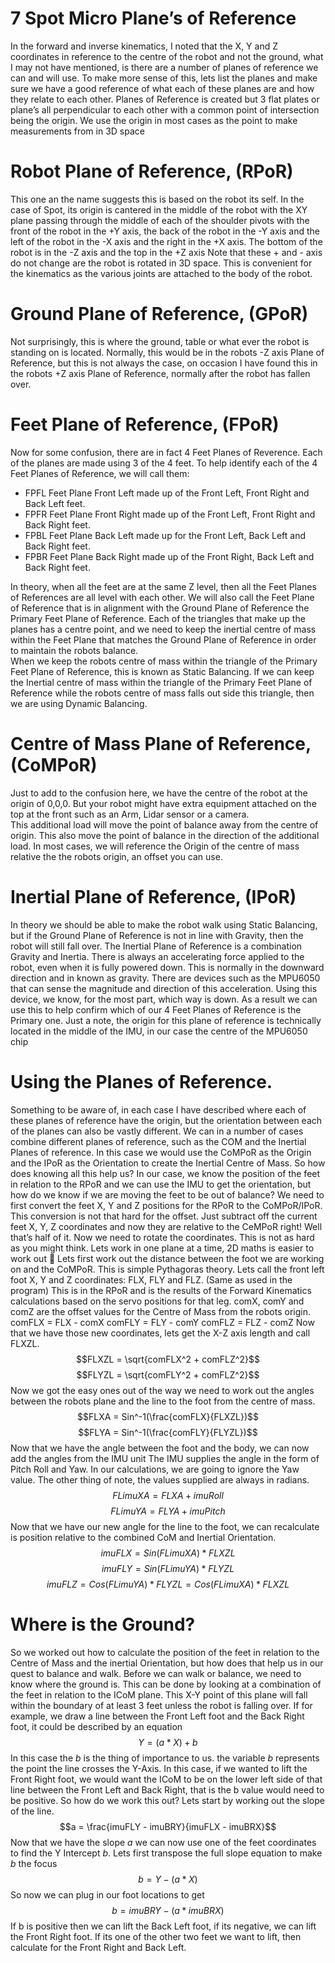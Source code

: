 # 7 Spot Micro Plane’s of Reference
In the forward and inverse kinematics, I noted that the X, Y and Z coordinates in reference to the centre of the robot and not the ground, what I may not have mentioned, is there are a number of planes of reference we can and will use. 
To make more sense of this, lets list the planes and make sure we have a good reference of what each of these planes are and how they relate to each other.
Planes of Reference is created but 3 flat plates or plane’s all perpendicular to each other with a common point of intersection being the origin.
We use the origin in most cases as the point to make measurements from in 3D space

# Robot Plane of Reference, (RPoR)

This one an the name suggests this is based on the robot its self.
In the case of Spot, its origin is cantered in the middle of the robot with the XY plane passing through the middle of each of the shoulder pivots with the front of the robot in the +Y axis, the back of the robot in the -Y axis and the left of the robot in the -X axis and the right in the +X axis. The bottom of the robot is in the -Z axis and the top in the +Z axis
Note that these + and - axis do not change are the robot is rotated in 3D space.
This is convenient for the kinematics as the various joints are attached to the body of the robot.

# Ground Plane of Reference, (GPoR)

Not surprisingly, this is where the ground, table or what ever the robot is standing on is located.
Normally, this would be in the robots -Z axis Plane of Reference, but this is not always the case, on occasion I have found this in the robots +Z axis Plane of Reference, normally after the robot has fallen over.

# Feet Plane of Reference, (FPoR)

Now for some confusion, there are in fact 4 Feet Planes of Reverence.
Each of the planes are made using 3 of the 4 feet. 
To help identify each of the 4 Feet Planes of Reference, we will call them: 

- FPFL Feet Plane Front Left made up of the Front Left, Front Right and Back Left feet.
- FPFR Feet Plane Front Right made up of the Front Left, Front Right and Back Right feet.
- FPBL Feet Plane Back Left made up for the Front Left, Back Left and Back Right feet. 
- FPBR Feet Plane Back Right made up of the Front Right, Back Left and Back Right feet.

In theory, when all the feet are at the same Z level, then all the Feet Planes of References are all level with each other. 
We will also call the Feet Plane of Reference that is in alignment with the Ground Plane of Reference the Primary Feet Plane of Reference.
Each of the triangles that make up the planes has a centre point, and we need to keep the inertial centre of mass within the Feet Plane that matches the Ground Plane of Reference in order to maintain the robots balance.  
When we keep the robots centre of mass within the triangle of the Primary Feet Plane of Reference, this is known as Static Balancing.
If we can keep the Inertial centre of mass within the triangle of the Primary Feet Plane of Reference while the robots centre of mass falls out side this triangle, then we are using Dynamic Balancing.

# Centre of Mass Plane of Reference, (CoMPoR)

Just to add to the confusion here, we have the centre of the robot at the origin of 0,0,0. 
But your robot might have extra equipment attached on the top at the front such as an Arm, Lidar sensor or a camera.  
This additional load will move the point of balance away from the centre of origin.
This also move the point of balance in the direction of the additional load.
In most cases, we will reference the Origin of the centre of mass relative the the robots origin, an offset you can use.

# Inertial Plane of Reference, (IPoR)

In theory we should be able to make the robot walk using Static Balancing, but if the Ground Plane of Reference is not in line with Gravity, then the robot will still fall over.
The Inertial Plane of Reference is a combination Gravity and Inertia.
There is always an accelerating force applied to the robot, even when it is fully powered down.
This is normally in the downward direction and in known as gravity.
There are devices such as the MPU6050 that can sense the magnitude and direction of this acceleration. 
Using this device, we know, for the most part, which way is down.
As a result we can use this to help confirm which of our 4 Feet Planes of Reference is the Primary one.
Just a note, the origin for this plane of reference is technically located in the middle of the IMU, in our case the centre of the MPU6050 chip

# Using the Planes of Reference.

Something to be aware of, in each case I have described where each of these planes of reference have the origin, but the orientation between each of the planes can also be vastly different.
We can in a number of cases combine different planes of reference, such as the COM and the Inertial Planes of reference.
In this case we would use the CoMPoR as the Origin and the IPoR as the Orientation to create the Inertial Centre of Mass.
So how does knowing all this help us?
In our case, we know the position of the feet in relation to the RPoR and we can use the IMU to get the orientation, but how do we know if we are moving the feet to be out of balance?
We need to first convert the feet X, Y and Z positions for the RPoR to the CoMPoR/IPoR.
This conversion is not that hard for the offset.
Just subtract off the current feet X, Y, Z coordinates and now they are relative to the CeMPoR right!
Well that’s half of it.
Now we need to rotate the coordinates.
This is not as hard as you might think.
Lets work in one plane at a time, 2D maths is easier to work out 🙂 
Lets first work out the distance between the foot we are working on and the CoMPoR.
This is simple Pythagoras theory.
Lets call the front left foot X, Y and Z coordinates:
FLX, FLY and FLZ.  (Same as used in the program)
This is in the RPoR and is the results of the Forward Kinematics calculations based on the servo positions for that leg.
comX, comY and comZ are the offset values for the Centre of Mass from the robots origin.
comFLX = FLX - comX
comFLY = FLY - comY
comFLZ = FLZ - comZ
Now that we have those new coordinates, lets get the X-Z axis length and call FLXZL.
$$FLXZL = \sqrt{comFLX^2 + comFLZ^2}$$
$$FLYZL = \sqrt{comFLY^2 + comFLZ^2}$$
Now we got the easy ones out of the way we need to work out the angles between the robots plane and the line to the foot from the centre of mass.
$$FLXA = Sin^-1(\frac{comFLX}{FLXZL})$$
$$FLYA = Sin^-1(\frac{comFLY}{FLYZL})$$
Now that we have the angle between the foot and the body, we can now add the angles from the IMU unit
The IMU supplies the angle in the form of Pitch Roll and Yaw.
In our calculations, we are going to ignore the Yaw value.
The other thing of note, the values supplied are always in radians.
$$FLimuXA = FLXA + imuRoll$$
$$FLimuYA = FLYA + imuPitch$$
Now that we have our new angle for the line to the foot, we can recalculate is position relative to the combined CoM and Inertial Orientation.
$$imuFLX = Sin(FLimuXA ) * FLXZL$$
$$imuFLY = Sin(FLimuYA ) * FLYZL$$
$$imuFLZ = Cos(FLimuYA)*FLYZL = Cos(FLimuXA)*FLXZL$$ 

# Where is the Ground?

So we worked out how to calculate the position of the feet in relation to the Centre of Mass and the inertial Orientation, but how does that help us in our quest to balance and walk.
Before we can walk or balance, we need to know where the ground is.
This can be done by looking at a combination of the feet in relation to the ICoM plane.
This X-Y point of this plane will fall within the boundary of at least 3 feet unless the robot is falling over.
If for example, we draw a line between the Front Left foot and the Back Right foot, it could be described by an equation $$Y = (a*X) + b$$
In this case the *b* is the thing of importance to us. 
the variable *b* represents the point the line crosses the Y-Axis.
In this case, if we wanted to lift the Front Right foot, we would want the ICoM to be on the lower left side of that line between the Front Left and Back Right, that is the b value would need to be positive.
So how do we work this out?
Lets start by working out the slope of the line.
$$a = \frac{imuFLY - imuBRY}{imuFLX - imuBRX}$$
Now that we have the slope *a* we can now use one of the feet coordinates to find the Y Intercept *b*.
Lets first transpose the full slope equation to make *b* the focus
$$b = Y - (a*X)$$
So now we can plug in our foot locations to get
$$b = imuBRY - (a*imuBRX)$$
If b is positive then we can lift the Back Left foot, if its negative, we can lift the Front Right foot.
If its one of the other two feet we want to lift, then calculate for the Front Right and Back Left.


